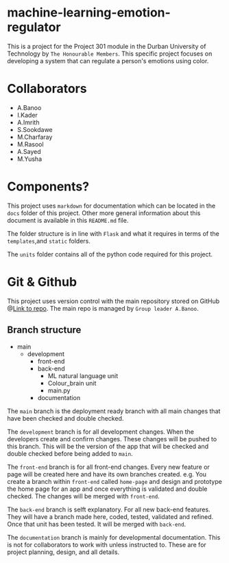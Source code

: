 # machine-learning-emotion-regulator

This is a project for the Project 301 module in the Durban University of Technology by `The Honourable Members`. This specific project focuses on developing a system that can regulate a person's emotions using color.

# Collaborators

- A.Banoo
- I.Kader
- A.Imrith
- S.Sookdawe
- M.Charfaray
- M.Rasool
- A.Sayed
- M.Yusha

# Components?

This project uses `markdown` for documentation which can be located in the `docs` folder of this project. Other more general information about this document is available in this `README.md` file.

The folder structure is in line with `Flask` and what it requires in terms of the `templates`,and `static` folders.

The `units` folder contains all of the python code required for this project.

# Git & Github

This project uses version control with the main repository stored on GitHub @[Link to repo](https://github.com/azb5499/machine-learning-emotion-regulator.git).
The main repo is managed by `Group leader A.Banoo`.

## Branch structure

- main
  - development
    - front-end
    - back-end
      - ML natural language unit
      - Colour_brain unit
      - main.py
    - documentation

The ``main`` branch is the deployment ready branch with all main changes that have been checked and double checked.

The `development` branch is for all development changes. When the developers create and confirm changes. These changes will be pushed to this branch. This will be the version of the app that will be checked and double checked before being added to `main`.

The `front-end` branch is for all front-end changes. Every new feature or page will be created here and have its own branches created. e.g. You create a branch within `front-end` called `home-page` and design and prototype the home page for an app and once everything is validated and double checked. The changes will be merged with `front-end`.

The `back-end` branch is selft explanatory. For all new back-end features. They will have a branch made here, coded, tested, validated and refined. Once that unit has been tested. It will be merged with `back-end`.

The `documentation` branch is mainly for developmental documentation. This is not for collaborators to work with unless instructed to. These are for project planning, design, and all details.
